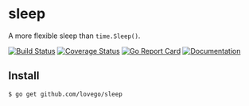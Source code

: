 # sleep
A more flexible sleep than `time.Sleep()`.

[![Build Status](https://github.com/lovego/sleep/actions/workflows/go.yml/badge.svg)](https://github.com/lovego/sleep/actions/workflows/go.yml)
[![Coverage Status](https://coveralls.io/repos/github/lovego/sleep/badge.svg?branch=master)](https://coveralls.io/github/lovego/sleep)
[![Go Report Card](https://goreportcard.com/badge/github.com/lovego/sleep)](https://goreportcard.com/report/github.com/lovego/sleep)
[![Documentation](https://pkg.go.dev/badge/github.com/lovego/sleep)](https://pkg.go.dev/github.com/lovego/sleep@v0.0.2)

## Install
`$ go get github.com/lovego/sleep`


